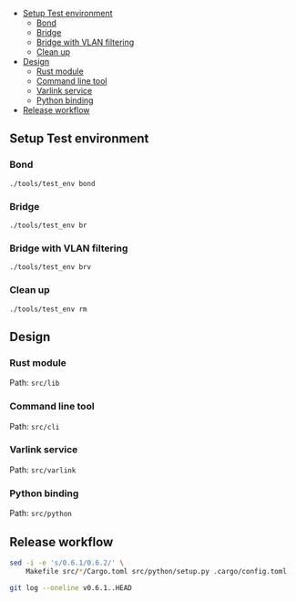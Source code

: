 
<!-- vim-markdown-toc GFM -->

* [Setup Test environment](#setup-test-environment)
    * [Bond](#bond)
    * [Bridge](#bridge)
    * [Bridge with VLAN filtering](#bridge-with-vlan-filtering)
    * [Clean up](#clean-up)
* [Design](#design)
    * [Rust module](#rust-module)
    * [Command line tool](#command-line-tool)
    * [Varlink service](#varlink-service)
    * [Python binding](#python-binding)
* [Release workflow](#release-workflow)

<!-- vim-markdown-toc -->

## Setup Test environment

### Bond
`./tools/test_env bond`

### Bridge

`./tools/test_env br`

### Bridge with VLAN filtering

`./tools/test_env brv`

### Clean up

`./tools/test_env rm`

## Design

### Rust module

Path: `src/lib`

### Command line tool

Path: `src/cli`

### Varlink service

Path: `src/varlink`

### Python binding

Path: `src/python`

## Release workflow

```bash
sed -i -e 's/0.6.1/0.6.2/' \
    Makefile src/*/Cargo.toml src/python/setup.py .cargo/config.toml
```

```bash
git log --oneline v0.6.1..HEAD
```
